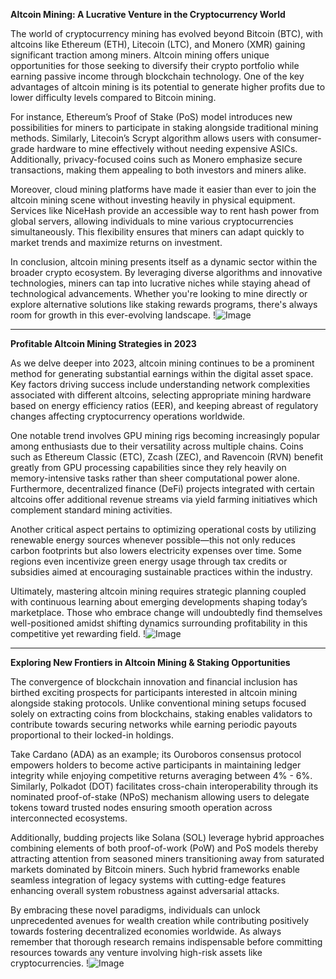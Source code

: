 **Altcoin Mining: A Lucrative Venture in the Cryptocurrency World**

The world of cryptocurrency mining has evolved beyond Bitcoin (BTC), with altcoins like Ethereum (ETH), Litecoin (LTC), and Monero (XMR) gaining significant traction among miners. Altcoin mining offers unique opportunities for those seeking to diversify their crypto portfolio while earning passive income through blockchain technology. One of the key advantages of altcoin mining is its potential to generate higher profits due to lower difficulty levels compared to Bitcoin mining.

For instance, Ethereum’s Proof of Stake (PoS) model introduces new possibilities for miners to participate in staking alongside traditional mining methods. Similarly, Litecoin’s Scrypt algorithm allows users with consumer-grade hardware to mine effectively without needing expensive ASICs. Additionally, privacy-focused coins such as Monero emphasize secure transactions, making them appealing to both investors and miners alike.

Moreover, cloud mining platforms have made it easier than ever to join the altcoin mining scene without investing heavily in physical equipment. Services like NiceHash provide an accessible way to rent hash power from global servers, allowing individuals to mine various cryptocurrencies simultaneously. This flexibility ensures that miners can adapt quickly to market trends and maximize returns on investment.

In conclusion, altcoin mining presents itself as a dynamic sector within the broader crypto ecosystem. By leveraging diverse algorithms and innovative technologies, miners can tap into lucrative niches while staying ahead of technological advancements. Whether you're looking to mine directly or explore alternative solutions like staking rewards programs, there's always room for growth in this ever-evolving landscape. !![Image](https://github.com/user-attachments/assets/590b50a7-4459-4e76-8a31-559aed223621)

---

**Profitable Altcoin Mining Strategies in 2023**

As we delve deeper into 2023, altcoin mining continues to be a prominent method for generating substantial earnings within the digital asset space. Key factors driving success include understanding network complexities associated with different altcoins, selecting appropriate mining hardware based on energy efficiency ratios (EER), and keeping abreast of regulatory changes affecting cryptocurrency operations worldwide.

One notable trend involves GPU mining rigs becoming increasingly popular among enthusiasts due to their versatility across multiple chains. Coins such as Ethereum Classic (ETC), Zcash (ZEC), and Ravencoin (RVN) benefit greatly from GPU processing capabilities since they rely heavily on memory-intensive tasks rather than sheer computational power alone. Furthermore, decentralized finance (DeFi) projects integrated with certain altcoins offer additional revenue streams via yield farming initiatives which complement standard mining activities.

Another critical aspect pertains to optimizing operational costs by utilizing renewable energy sources whenever possible—this not only reduces carbon footprints but also lowers electricity expenses over time. Some regions even incentivize green energy usage through tax credits or subsidies aimed at encouraging sustainable practices within the industry.

Ultimately, mastering altcoin mining requires strategic planning coupled with continuous learning about emerging developments shaping today’s marketplace. Those who embrace change will undoubtedly find themselves well-positioned amidst shifting dynamics surrounding profitability in this competitive yet rewarding field. !![Image](https://github.com/user-attachments/assets/590b50a7-4459-4e76-8a31-559aed223621)

---

**Exploring New Frontiers in Altcoin Mining & Staking Opportunities**

The convergence of blockchain innovation and financial inclusion has birthed exciting prospects for participants interested in altcoin mining alongside staking protocols. Unlike conventional mining setups focused solely on extracting coins from blockchains, staking enables validators to contribute towards securing networks while earning periodic payouts proportional to their locked-in holdings.

Take Cardano (ADA) as an example; its Ouroboros consensus protocol empowers holders to become active participants in maintaining ledger integrity while enjoying competitive returns averaging between 4% - 6%. Similarly, Polkadot (DOT) facilitates cross-chain interoperability through its nominated proof-of-stake (NPoS) mechanism allowing users to delegate tokens toward trusted nodes ensuring smooth operation across interconnected ecosystems.

Additionally, budding projects like Solana (SOL) leverage hybrid approaches combining elements of both proof-of-work (PoW) and PoS models thereby attracting attention from seasoned miners transitioning away from saturated markets dominated by Bitcoin miners. Such hybrid frameworks enable seamless integration of legacy systems with cutting-edge features enhancing overall system robustness against adversarial attacks.

By embracing these novel paradigms, individuals can unlock unprecedented avenues for wealth creation while contributing positively towards fostering decentralized economies worldwide. As always remember that thorough research remains indispensable before committing resources towards any venture involving high-risk assets like cryptocurrencies. !![Image](https://github.com/user-attachments/assets/590b50a7-4459-4e76-8a31-559aed223621)